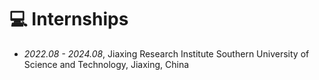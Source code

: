 # 💻 Internships
- *2022.08 - 2024.08*, Jiaxing Research Institute Southern University of Science and Technology, Jiaxing, China